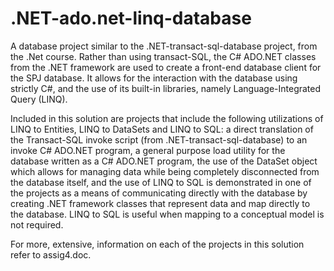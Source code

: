 .NET-ado.net-linq-database
==========================
A database project similar to the .NET-transact-sql-database project, from the .Net course. Rather than using transact-SQL, the C# ADO.NET classes from the .NET framework are used to create a front-end database client for the SPJ database. It allows for the interaction with the database using strictly C#, and the use of its built-in libraries, namely Language-Integrated Query (LINQ). 

Included in this solution are projects that include the following utilizations of LINQ to Entities, LINQ to DataSets and LINQ to SQL: a direct translation of the Transact-SQL invoke script (from .NET-transact-sql-database) to an invoke C# ADO.NET program, a general purpose load utility for the database written as a C# ADO.NET program, the use of the DataSet object which allows for managing data while being completely disconnected from the database itself, and the use of LINQ to SQL is demonstrated in one of the projects as a means of communicating directly with the database by creating .NET framework classes that represent data and map directly to the database. LINQ to SQL is useful when mapping to a conceptual model is not required.

For more, extensive, information on each of the projects in this solution refer to assig4.doc.